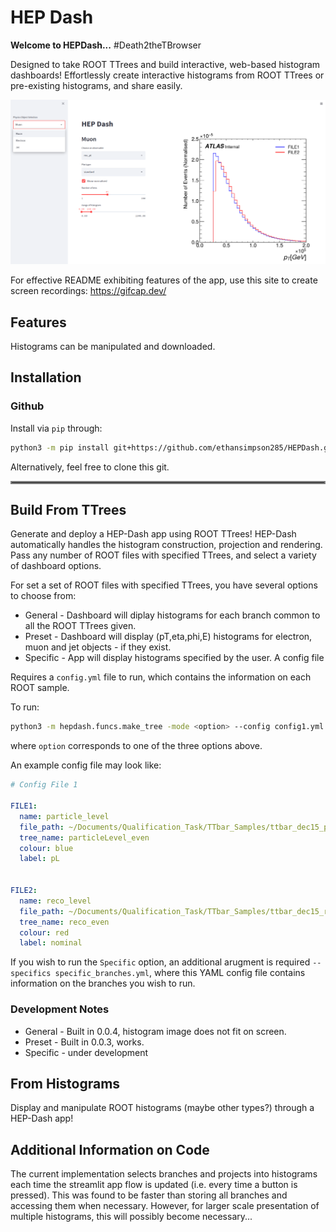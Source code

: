 # HEP Dash

**Welcome to HEPDash...**
#Death2theTBrowser

Designed to take ROOT TTrees and build interactive, web-based histogram dashboards!
Effortlessly create interactive histograms from ROOT TTrees or pre-existing histograms, and share easily.



![alt text](examples/example_fig.png "Title")

For effective README exhibiting features of the app, use this site to create screen recordings: https://gifcap.dev/

## Features

Histograms can be manipulated and downloaded.


## Installation


### Github
Install via `pip` through:
```bash
python3 -m pip install git+https://github.com/ethansimpson285/HEPDash.git
```

Alternatively, feel free to clone this git.

<hr style="border:2px solid gray"> </hr>


## Build From TTrees

Generate and deploy a HEP-Dash app using ROOT TTrees! HEP-Dash automatically handles the histogram construction, projection and rendering. Pass any number of ROOT files with specified TTrees, and select a variety of dashboard options.

For set a set of ROOT files with specified TTrees, you have several options to choose from:
* General - Dashboard will diplay histograms for each branch common to all the ROOT TTrees given.
* Preset - Dashboard will display (pT,eta,phi,E) histograms for electron, muon and jet objects - if they exist.
* Specific - App will display histograms specified by the user. A config file 

Requires a `config.yml` file to run, which contains the information on each ROOT sample.

To run:

```bash
python3 -m hepdash.funcs.make_tree -mode <option> --config config1.yml 
```
where `option` corresponds to one of the three options above.

An example config file may look like:
```yaml
# Config File 1

FILE1:
  name: particle_level
  file_path: ~/Documents/Qualification_Task/TTbar_Samples/ttbar_dec15_particleLevel_even.root
  tree_name: particleLevel_even
  colour: blue
  label: pL


FILE2:
  name: reco_level
  file_path: ~/Documents/Qualification_Task/TTbar_Samples/ttbar_dec15_reco_even.root
  tree_name: reco_even
  colour: red
  label: nominal
```

If you wish to run the `Specific` option, an additional arugment is required `--specifics specific_branches.yml`, where this YAML config file contains information on the branches you wish to run.

### Development Notes
* General - Built in 0.0.4, histogram image does not fit on screen.
* Preset  - Built in 0.0.3, works.
* Specific - under development

## From Histograms

Display and manipulate ROOT histograms (maybe other types?) through a HEP-Dash app!


## Additional Information on Code
The current implementation selects branches and projects into histograms each time the streamlit app flow is updated (i.e. every time a button is pressed). This was found to be faster than storing all branches and accessing them when necessary. However, for larger scale presentation of multiple histograms, this will possibly become necessary...
